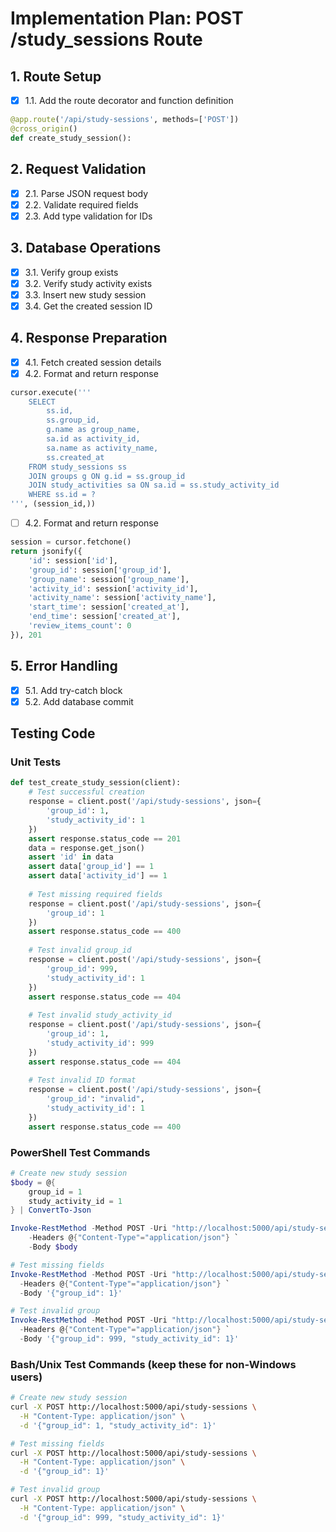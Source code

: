 # Implementation Plan: POST /study_sessions Route

## 1. Route Setup
- [x] 1.1. Add the route decorator and function definition
```python
@app.route('/api/study-sessions', methods=['POST'])
@cross_origin()
def create_study_session():
```

## 2. Request Validation
- [x] 2.1. Parse JSON request body
- [x] 2.2. Validate required fields
- [x] 2.3. Add type validation for IDs

## 3. Database Operations
- [x] 3.1. Verify group exists
- [x] 3.2. Verify study activity exists
- [x] 3.3. Insert new study session
- [x] 3.4. Get the created session ID

## 4. Response Preparation
- [x] 4.1. Fetch created session details
- [x] 4.2. Format and return response
```python
cursor.execute('''
    SELECT 
        ss.id,
        ss.group_id,
        g.name as group_name,
        sa.id as activity_id,
        sa.name as activity_name,
        ss.created_at
    FROM study_sessions ss
    JOIN groups g ON g.id = ss.group_id
    JOIN study_activities sa ON sa.id = ss.study_activity_id
    WHERE ss.id = ?
''', (session_id,))
```

- [ ] 4.2. Format and return response
```python
session = cursor.fetchone()
return jsonify({
    'id': session['id'],
    'group_id': session['group_id'],
    'group_name': session['group_name'],
    'activity_id': session['activity_id'],
    'activity_name': session['activity_name'],
    'start_time': session['created_at'],
    'end_time': session['created_at'],
    'review_items_count': 0
}), 201
```

## 5. Error Handling
- [x] 5.1. Add try-catch block
- [x] 5.2. Add database commit

## Testing Code

### Unit Tests
```python
def test_create_study_session(client):
    # Test successful creation
    response = client.post('/api/study-sessions', json={
        'group_id': 1,
        'study_activity_id': 1
    })
    assert response.status_code == 201
    data = response.get_json()
    assert 'id' in data
    assert data['group_id'] == 1
    assert data['activity_id'] == 1
    
    # Test missing required fields
    response = client.post('/api/study-sessions', json={
        'group_id': 1
    })
    assert response.status_code == 400
    
    # Test invalid group_id
    response = client.post('/api/study-sessions', json={
        'group_id': 999,
        'study_activity_id': 1
    })
    assert response.status_code == 404
    
    # Test invalid study_activity_id
    response = client.post('/api/study-sessions', json={
        'group_id': 1,
        'study_activity_id': 999
    })
    assert response.status_code == 404
    
    # Test invalid ID format
    response = client.post('/api/study-sessions', json={
        'group_id': "invalid",
        'study_activity_id': 1
    })
    assert response.status_code == 400
```

### PowerShell Test Commands
```powershell
# Create new study session
$body = @{
    group_id = 1
    study_activity_id = 1
} | ConvertTo-Json

Invoke-RestMethod -Method POST -Uri "http://localhost:5000/api/study-sessions" `
    -Headers @{"Content-Type"="application/json"} `
    -Body $body

# Test missing fields
Invoke-RestMethod -Method POST -Uri "http://localhost:5000/api/study-sessions" `
  -Headers @{"Content-Type"="application/json"} `
  -Body '{"group_id": 1}'

# Test invalid group
Invoke-RestMethod -Method POST -Uri "http://localhost:5000/api/study-sessions" `
  -Headers @{"Content-Type"="application/json"} `
  -Body '{"group_id": 999, "study_activity_id": 1}'
```

### Bash/Unix Test Commands (keep these for non-Windows users)
```bash
# Create new study session
curl -X POST http://localhost:5000/api/study-sessions \
  -H "Content-Type: application/json" \
  -d '{"group_id": 1, "study_activity_id": 1}'

# Test missing fields
curl -X POST http://localhost:5000/api/study-sessions \
  -H "Content-Type: application/json" \
  -d '{"group_id": 1}'

# Test invalid group
curl -X POST http://localhost:5000/api/study-sessions \
  -H "Content-Type: application/json" \
  -d '{"group_id": 999, "study_activity_id": 1}'
```
